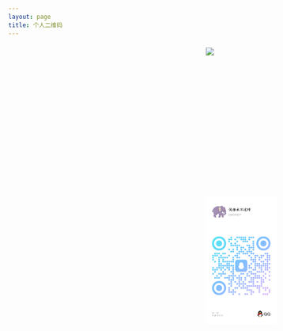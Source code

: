 ```yaml
---
layout: page
title: 个人二维码
---
```


<style>
.qrgrid {
  margin-top: 20px;
  height: 600px;
  width: 1000px;
  margin-left: 400px;
  display: grid;
  grid-template-columns: repeat(2, 1fr);
  grid-template-rows: repeat(2, 1fr);
}

.ims{
    height: 260px;
}
</style>

<!-- 包裹展示区 -->

  <div class="qrgrid">
    <img class="ims" src="https://z2586300277.github.io/3d-file-server/images/QQ.png" >
    <img class="ims" src="https://z2586300277.github.io/3d-file-server/images/elegant.jpg" >
    <img class="ims" src="/files/qq.png" >
    <img class="ims" src="https://z2586300277.github.io/3d-file-server/images/wx_min_app.jpg" >
  </div>

<!-- …existing code… -->
